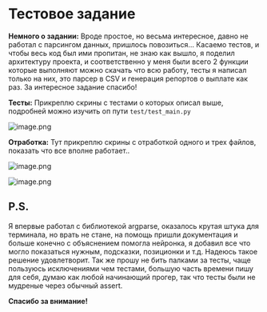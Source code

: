 # Тестовое задание

<aside>

**Немного о задании:**  Вроде простое, но весьма интересное, давно не работал с парсингом данных, пришлось повозиться… Касаемо тестов, и чтобы весь код был ими пропитан, не знаю как вышло, я поделил архитектуру проекта, и соответственно у меня были всего 2 функции которые выполняют можно скачать что всю работу, тесты я написал только на них, это парсер в CSV и генерация репортов о выплате как раз. За интересное задание спасибо!

</aside>

<aside>

**Тесты:** Прикреплю скрины с тестами о которых описал выше, подробней можно изучить оп пути `test/test_main.py`

![image.png](attachment:00171ac5-b3c0-4a28-a72d-9fceef862405:image.png)

</aside>

<aside>

**Отработка:**  Тут прикреплю скрины с отработкой одного и трех файлов, показать что все вполне работает..

![image.png](attachment:c05f4106-65fa-401e-97f2-5a0ef46d038d:image.png)

![image.png](attachment:f0b615ed-965c-44fd-a696-431336e9d81b:image.png)

</aside>

<aside>

## P.S.

Я впервые работал с библиотекой argparse, оказалось крутая штука для терминала, но врать не стане, на помощь пришли документация и больше конечно с объяснением помогла нейронка, я добавил все что могло показаться нужным, подсказки, позиционки и т.д. Надеюсь такое решение удовлетворит. Так же прошу не бить палками за тесты, чаще пользуюсь исключениями чем тестами, большую часть времени пишу для себя, думаю как любой начинающий прогер, так что тесты были не мудреные через обычный assert. 

**Спасибо за внимание!**

</aside>
